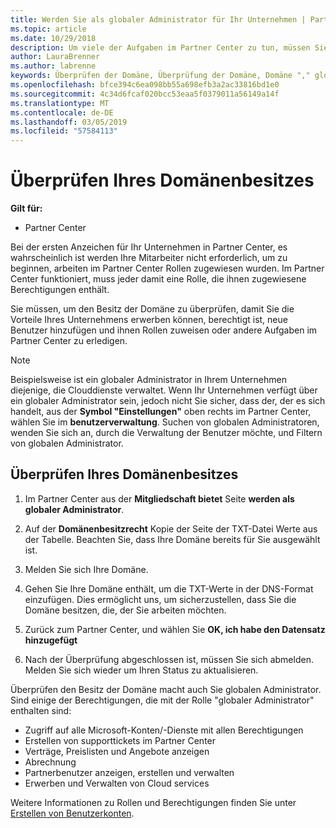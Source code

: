 ```yaml
---
title: Werden Sie als globaler Administrator für Ihr Unternehmen | Partner Center
ms.topic: article
ms.date: 10/29/2018
description: Um viele der Aufgaben im Partner Center zu tun, müssen Sie zuerst den Besitz der Domäne zu überprüfen. Viele Aufgaben im Partner Center erfordern einen globalen Administrator. Wenn Ihr Unternehmen noch keines vorhanden nicht ist, können Sie werden eine.
author: LauraBrenner
ms.author: labrenne
keywords: Überprüfen der Domäne, Überprüfung der Domäne, Domäne "," globaler Administrator "," Benutzerrollen "," Berechtigungen
ms.openlocfilehash: bfce394c6ea098bb55a698efb3a2ac33816bd1e0
ms.sourcegitcommit: 4c34d6fcaf020bcc53eaa5f0379011a56149a14f
ms.translationtype: MT
ms.contentlocale: de-DE
ms.lasthandoff: 03/05/2019
ms.locfileid: "57584113"
---
```

# <a name="verify-your-domain-ownership"></a>Überprüfen Ihres Domänenbesitzes

**Gilt für:**

- Partner Center

Bei der ersten Anzeichen für Ihr Unternehmen in Partner Center, es wahrscheinlich ist werden Ihre Mitarbeiter nicht erforderlich, um zu beginnen, arbeiten im Partner Center Rollen zugewiesen wurden. Im Partner Center funktioniert, muss jeder damit eine Rolle, die ihnen zugewiesene Berechtigungen enthält.  

Sie müssen, um den Besitz der Domäne zu überprüfen, damit Sie die Vorteile Ihres Unternehmens erwerben können, berechtigt ist, neue Benutzer hinzufügen und ihnen Rollen zuweisen oder andere Aufgaben im Partner Center zu erledigen. 

>[!Note]
>Beispielsweise ist ein globaler Administrator in Ihrem Unternehmen diejenige, die Clouddienste verwaltet. Wenn Ihr Unternehmen verfügt über ein globaler Administrator sein, jedoch nicht Sie sicher, dass der, der es sich handelt, aus der **Symbol "Einstellungen"** oben rechts im Partner Center, wählen Sie im **benutzerverwaltung**. Suchen von globalen Administratoren, wenden Sie sich an, durch die Verwaltung der Benutzer möchte, und Filtern von globalen Administrator.

## <a name="verify-your-domain-ownership"></a>Überprüfen Ihres Domänenbesitzes

1. Im Partner Center aus der **Mitgliedschaft bietet** Seite **werden als globaler Administrator**. 

2. Auf der **Domänenbesitzrecht** Kopie der Seite der TXT-Datei Werte aus der Tabelle. Beachten Sie, dass Ihre Domäne bereits für Sie ausgewählt ist.

3. Melden Sie sich Ihre Domäne. 

4. Gehen Sie Ihre Domäne enthält, um die TXT-Werte in der DNS-Format einzufügen.  Dies ermöglicht uns, um sicherzustellen, dass Sie die Domäne besitzen, die, der Sie arbeiten möchten.

5. Zurück zum Partner Center, und wählen Sie **OK, ich habe den Datensatz hinzugefügt**

6. Nach der Überprüfung abgeschlossen ist, müssen Sie sich abmelden. Melden Sie sich wieder um Ihren Status zu aktualisieren. 

Überprüfen den Besitz der Domäne macht auch Sie globalen Administrator. Sind einige der Berechtigungen, die mit der Rolle "globaler Administrator" enthalten sind:

- Zugriff auf alle Microsoft-Konten/-Dienste mit allen Berechtigungen 
- Erstellen von supporttickets im Partner Center
- Verträge, Preislisten und Angebote anzeigen
- Abrechnung
- Partnerbenutzer anzeigen, erstellen und verwalten
- Erwerben und Verwalten von Cloud services

Weitere Informationen zu Rollen und Berechtigungen finden Sie unter [Erstellen von Benutzerkonten](create-user-accounts-and-set-permissions.md). 